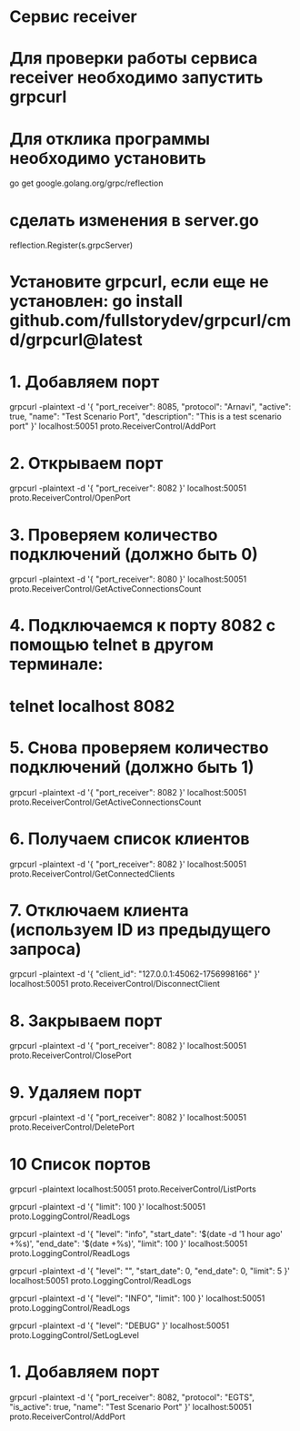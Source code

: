 # Сервис receiver
# Для проверки работы сервиса receiver необходимо запустить grpcurl
# Для отклика программы необходимо установить 
go get google.golang.org/grpc/reflection
# сделать изменения  в server.go
reflection.Register(s.grpcServer)

# Установите grpcurl, если еще не установлен: go install github.com/fullstorydev/grpcurl/cmd/grpcurl@latest

# 1. Добавляем порт
grpcurl -plaintext -d '{
  "port_receiver": 8085,
  "protocol": "Arnavi",
  "active": true,
  "name": "Test Scenario Port",
  "description": "This is a test scenario port"
}' localhost:50051 proto.ReceiverControl/AddPort

# 2. Открываем порт
grpcurl -plaintext -d '{
  "port_receiver": 8082
}' localhost:50051 proto.ReceiverControl/OpenPort

# 3. Проверяем количество подключений (должно быть 0)
grpcurl -plaintext -d '{
  "port_receiver": 8080
}' localhost:50051 proto.ReceiverControl/GetActiveConnectionsCount

# 4. Подключаемся к порту 8082 с помощью telnet в другом терминале:
# telnet localhost 8082

# 5. Снова проверяем количество подключений (должно быть 1)
grpcurl -plaintext -d '{
  "port_receiver": 8082
}' localhost:50051 proto.ReceiverControl/GetActiveConnectionsCount

# 6. Получаем список клиентов
grpcurl -plaintext -d '{
  "port_receiver": 8082
}' localhost:50051 proto.ReceiverControl/GetConnectedClients

# 7. Отключаем клиента (используем ID из предыдущего запроса)
grpcurl -plaintext -d '{
  "client_id": "127.0.0.1:45062-1756998166"
}' localhost:50051 proto.ReceiverControl/DisconnectClient

# 8. Закрываем порт
grpcurl -plaintext -d '{
  "port_receiver": 8082
}' localhost:50051 proto.ReceiverControl/ClosePort

# 9. Удаляем порт
grpcurl -plaintext -d '{
  "port_receiver": 8082
}' localhost:50051 proto.ReceiverControl/DeletePort

# 10  Список портов
grpcurl -plaintext localhost:50051 proto.ReceiverControl/ListPorts


grpcurl -plaintext -d '{
    "limit": 100
}' localhost:50051 proto.LoggingControl/ReadLogs

grpcurl -plaintext -d '{
  "level": "info",
  "start_date": '$(date -d '1 hour ago' +%s)',
  "end_date": '$(date +%s)',
  "limit": 100
}' localhost:50051 proto.LoggingControl/ReadLogs

grpcurl -plaintext -d '{
  "level": "",
  "start_date": 0,
  "end_date": 0,
  "limit": 5
}' localhost:50051 proto.LoggingControl/ReadLogs

grpcurl -plaintext -d '{
  "level": "INFO",
  "limit": 100
}' localhost:50051 proto.LoggingControl/ReadLogs

grpcurl -plaintext -d '{
    "level": "DEBUG"
}' localhost:50051 proto.LoggingControl/SetLogLevel


# 1. Добавляем порт
grpcurl -plaintext -d '{
  "port_receiver": 8082,
  "protocol": "EGTS",
  "is_active": true,
  "name": "Test Scenario Port"
}' localhost:50051 proto.ReceiverControl/AddPort

